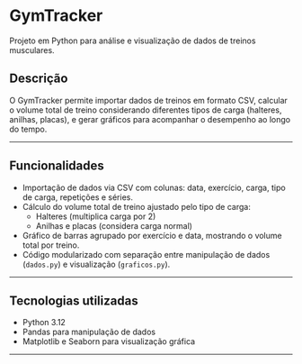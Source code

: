 # GymTracker

Projeto em Python para análise e visualização de dados de treinos musculares.

## Descrição

O GymTracker permite importar dados de treinos em formato CSV, calcular o volume total de treino considerando diferentes tipos de carga (halteres, anilhas, placas), e gerar gráficos para acompanhar o desempenho ao longo do tempo.

---

## Funcionalidades

- Importação de dados via CSV com colunas: data, exercício, carga, tipo de carga, repetições e séries.
- Cálculo do volume total de treino ajustado pelo tipo de carga:
  - Halteres (multiplica carga por 2)
  - Anilhas e placas (considera carga normal)
- Gráfico de barras agrupado por exercício e data, mostrando o volume total por treino.
- Código modularizado com separação entre manipulação de dados (`dados.py`) e visualização (`graficos.py`).

---

## Tecnologias utilizadas

- Python 3.12
- Pandas para manipulação de dados
- Matplotlib e Seaborn para visualização gráfica

---
